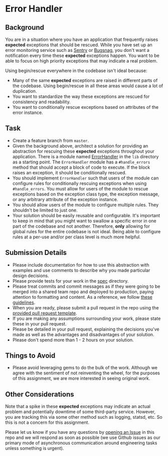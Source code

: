 # Error Handler

## Background
You are in a situation where you have an application that frequently raises **expected** exceptions that should be rescued.
While you have set up an error monitoring service such as [Sentry](https://sentry.io) or [Bugsnag](https://www.bugsnag.com/),
you don't want a notification every time these **expected** exceptions happen.
You want to be able to focus on high priority exceptions that may indicate a real problem.

Using begin/rescue everywhere in the codebase isn't ideal because:

- Many of the same **expected** exceptions are raised in different parts of the codebase. Using begin/rescue in all these areas would cause a lot of duplication.
- You want to standardize the way these exceptions are rescued for consistency and readability.
- You want to conditionally rescue exceptions based on attributes of the error instance.

## Task
- Create a feature branch from `master`.
- Given the background above, architect a solution for providing an abstraction for rescuing these **expected** exceptions throughout your application. There is a module named [ErrorHandler](lib/error_handler.rb) in the `lib` directory as a starting point. The `ErrorHandler` module has a `#handle_errors` method that should accept a block of code to execute. If the block raises an exception, it should be conditionally rescued.
- You should implement `ErrorHandler` such that users of the module can configure rules for conditionally rescuing exceptions when using `#handle_errors`. You must allow for users of the module to rescue exceptions based on the exception class type, the exception message, or any arbitrary attribute of the exception instance.
- You should allow users of the module to configure multiple rules. They shouldn't be limited to just one.
- Your solution should be easily reusable and configurable. It's important to keep in mind that you might want to swallow a specific error in one part of the codebase and not another. Therefore, **only** allowing for global rules for the entire codebase is not ideal. Being able to configure rules at a per-use and/or per class level is much more helpful.

## Submission Details
- Please include documentation for how to use this abstraction with examples and use comments to describe why you made particular design decisions.
- Please provide tests for your work in the [spec](spec) directory.
- Please treat commits and commit messages as if they were going to be merged into a shared team repo and deployed to production, paying attention to formatting and content. As a reference, we follow [these guidelines](https://chris.beams.io/posts/git-commit/).
- When you are ready, please submit a pull request in the repo using the [provided pull request template](.github/PULL_REQUEST_TEMPLATE/FEATURE.md).
- If you are making any assumptions surrounding your work, please state these in your pull request.
- Please be detailed in your pull request, explaining the decisions you've made as well as the advantages and disadvantages of your solution.
- Please don't spend more than 1 - 2 hours on your solution.

## Things to Avoid
- Please avoid leveraging gems to do the bulk of the work. Although we agree with the sentiment of not reinventing the wheel, for the purposes of this assignment, we are more interested in seeing original work.


## Other Considerations
Note that a spike in these **expected** exceptions may indicate an actual problem and potentially downtime of some third-party service.
However, you are tracking this via some other method such as logging, statsd, etc. So this is not a concern for this assignment.

Please let us know if you have any questions by [opening an Issue](../../issues/new) in this repo and we will respond as soon as possible (we use Github issues as our primary mode of asynchronous communication around engineering tasks unless something is urgent).
